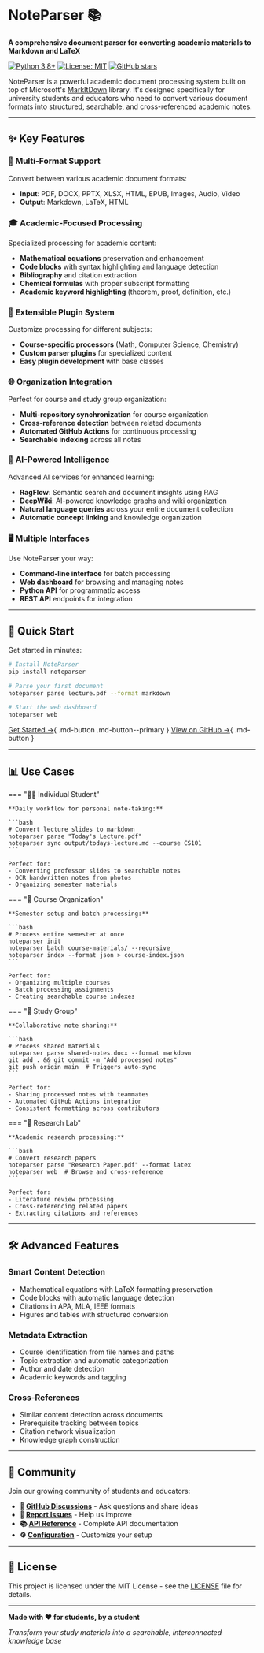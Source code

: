 # NoteParser 📚

**A comprehensive document parser for converting academic materials to Markdown and LaTeX**

[![Python 3.8+](https://img.shields.io/badge/python-3.8+-blue.svg)](https://www.python.org/downloads/)
[![License: MIT](https://img.shields.io/badge/License-MIT-yellow.svg)](https://opensource.org/licenses/MIT)
[![GitHub stars](https://img.shields.io/github/stars/CollegeNotesOrg/noteparser)](https://github.com/CollegeNotesOrg/noteparser)

NoteParser is a powerful academic document processing system built on top of Microsoft's [MarkItDown](https://github.com/microsoft/markitdown) library. It's designed specifically for university students and educators who need to convert various document formats into structured, searchable, and cross-referenced academic notes.

---

## ✨ Key Features

### 🔄 **Multi-Format Support**
Convert between various academic document formats:

- **Input**: PDF, DOCX, PPTX, XLSX, HTML, EPUB, Images, Audio, Video
- **Output**: Markdown, LaTeX, HTML

### 🎓 **Academic-Focused Processing**
Specialized processing for academic content:

- **Mathematical equations** preservation and enhancement
- **Code blocks** with syntax highlighting and language detection
- **Bibliography** and citation extraction
- **Chemical formulas** with proper subscript formatting
- **Academic keyword highlighting** (theorem, proof, definition, etc.)

### 🔌 **Extensible Plugin System**
Customize processing for different subjects:

- **Course-specific processors** (Math, Computer Science, Chemistry)
- **Custom parser plugins** for specialized content
- **Easy plugin development** with base classes

### 🌐 **Organization Integration**
Perfect for course and study group organization:

- **Multi-repository synchronization** for course organization
- **Cross-reference detection** between related documents
- **Automated GitHub Actions** for continuous processing
- **Searchable indexing** across all notes

### 🤖 **AI-Powered Intelligence**
Advanced AI services for enhanced learning:

- **RagFlow**: Semantic search and document insights using RAG
- **DeepWiki**: AI-powered knowledge graphs and wiki organization
- **Natural language queries** across your entire document collection
- **Automatic concept linking** and knowledge organization

### 🖥️ **Multiple Interfaces**
Use NoteParser your way:

- **Command-line interface** for batch processing
- **Web dashboard** for browsing and managing notes
- **Python API** for programmatic access
- **REST API** endpoints for integration

---

## 🚀 Quick Start

Get started in minutes:

```bash
# Install NoteParser
pip install noteparser

# Parse your first document
noteparser parse lecture.pdf --format markdown

# Start the web dashboard
noteparser web
```

[Get Started →](quickstart.md){ .md-button .md-button--primary }
[View on GitHub →](https://github.com/CollegeNotesOrg/noteparser){ .md-button }

---

## 📊 Use Cases

=== "👨‍🎓 Individual Student"

    **Daily workflow for personal note-taking:**

    ```bash
    # Convert lecture slides to markdown
    noteparser parse "Today's Lecture.pdf"
    noteparser sync output/todays-lecture.md --course CS101
    ```

    Perfect for:
    - Converting professor slides to searchable notes
    - OCR handwritten notes from photos
    - Organizing semester materials

=== "🏫 Course Organization"

    **Semester setup and batch processing:**

    ```bash
    # Process entire semester at once
    noteparser init
    noteparser batch course-materials/ --recursive
    noteparser index --format json > course-index.json
    ```

    Perfect for:
    - Organizing multiple courses
    - Batch processing assignments
    - Creating searchable course indexes

=== "👥 Study Group"

    **Collaborative note sharing:**

    ```bash
    # Process shared materials
    noteparser parse shared-notes.docx --format markdown
    git add . && git commit -m "Add processed notes"
    git push origin main  # Triggers auto-sync
    ```

    Perfect for:
    - Sharing processed notes with teammates
    - Automated GitHub Actions integration
    - Consistent formatting across contributors

=== "🔬 Research Lab"

    **Academic research processing:**

    ```bash
    # Convert research papers
    noteparser parse "Research Paper.pdf" --format latex
    noteparser web  # Browse and cross-reference
    ```

    Perfect for:
    - Literature review processing
    - Cross-referencing related papers
    - Extracting citations and references

---

## 🛠️ Advanced Features

### **Smart Content Detection**
- Mathematical equations with LaTeX formatting preservation
- Code blocks with automatic language detection
- Citations in APA, MLA, IEEE formats
- Figures and tables with structured conversion

### **Metadata Extraction**
- Course identification from file names and paths
- Topic extraction and automatic categorization
- Author and date detection
- Academic keywords and tagging

### **Cross-References**
- Similar content detection across documents
- Prerequisite tracking between topics
- Citation network visualization
- Knowledge graph construction

---

## 🤝 Community

Join our growing community of students and educators:

- **💬 [GitHub Discussions](https://github.com/CollegeNotesOrg/noteparser/discussions)** - Ask questions and share ideas
- **🐛 [Report Issues](https://github.com/CollegeNotesOrg/noteparser/issues)** - Help us improve
- **📚 [API Reference](api-reference.md)** - Complete API documentation
- **⚙️ [Configuration](configuration.md)** - Customize your setup

---

## 📄 License

This project is licensed under the MIT License - see the [LICENSE](https://github.com/CollegeNotesOrg/noteparser/blob/master/LICENSE) file for details.

---

**Made with ❤️ for students, by a student**

*Transform your study materials into a searchable, interconnected knowledge base*
